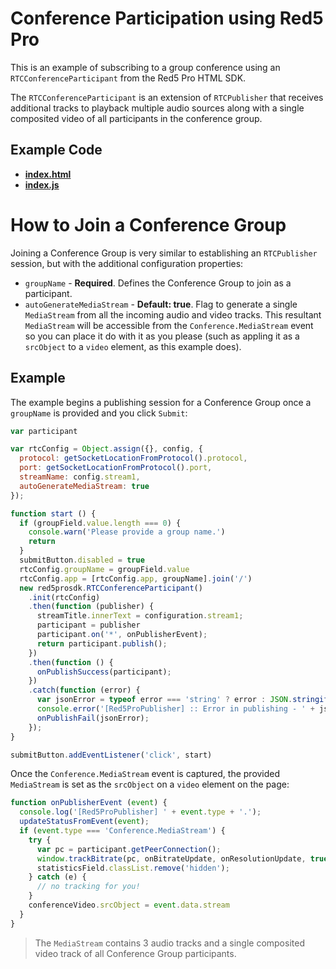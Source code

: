 # Conference Participation using Red5 Pro

This is an example of subscribing to a group conference using an `RTCConferenceParticipant` from the Red5 Pro HTML SDK.

The `RTCConferenceParticipant` is an extension of `RTCPublisher` that receives additional tracks to playback multiple audio sources along with a single composited video of all participants in the conference group.

## Example Code
- **[index.html](index.html)**
- **[index.js](index.js)**

# How to Join a Conference Group

Joining a Conference Group is very similar to establishing an `RTCPublisher` session, but with the additional configuration properties:

* `groupName` - **Required**. Defines the Conference Group to join as a participant.
* `autoGenerateMediaStream` -  **Default: true**. Flag to generate a single `MediaStream` from all the incoming audio and video tracks. This resultant `MediaStream` will be accessible from the `Conference.MediaStream` event so you can place it do with it as you please (such as appling it as a `srcObject` to a `video` element, as this example does).

## Example

The example begins a publishing session for a Conference Group once a `groupName` is provided and you click `Submit`:

```js
var participant

var rtcConfig = Object.assign({}, config, {
  protocol: getSocketLocationFromProtocol().protocol,
  port: getSocketLocationFromProtocol().port,
  streamName: config.stream1,
  autoGenerateMediaStream: true
});

function start () {
  if (groupField.value.length === 0) {
    console.warn('Please provide a group name.')
    return
  }
  submitButton.disabled = true
  rtcConfig.groupName = groupField.value
  rtcConfig.app = [rtcConfig.app, groupName].join('/')
  new red5prosdk.RTCConferenceParticipant()
    .init(rtcConfig)
    .then(function (publisher) {
      streamTitle.innerText = configuration.stream1;
      participant = publisher
      participant.on('*', onPublisherEvent);
      return participant.publish();
    })
    .then(function () {
      onPublishSuccess(participant);
    })
    .catch(function (error) {
      var jsonError = typeof error === 'string' ? error : JSON.stringify(error, null, 2);
      console.error('[Red5ProPublisher] :: Error in publishing - ' + jsonError);
      onPublishFail(jsonError);
    });
}

submitButton.addEventListener('click', start)
```

Once the `Conference.MediaStream` event is captured, the provided `MediaStream` is set as the `srcObject` on a `video` element on the page:

```js
function onPublisherEvent (event) {
  console.log('[Red5ProPublisher] ' + event.type + '.');
  updateStatusFromEvent(event);
  if (event.type === 'Conference.MediaStream') {
    try {
      var pc = participant.getPeerConnection();
      window.trackBitrate(pc, onBitrateUpdate, onResolutionUpdate, true);
      statisticsField.classList.remove('hidden');
    } catch (e) {
      // no tracking for you!
    }
    conferenceVideo.srcObject = event.data.stream
  }
}
```

> The `MediaStream` contains 3 audio tracks and a single composited video track of all Conference Group participants.
